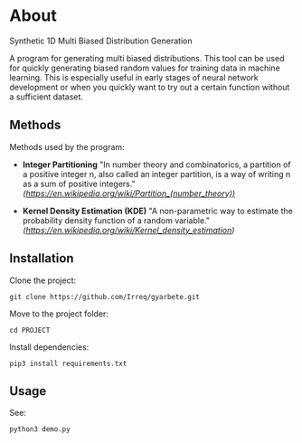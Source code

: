 # About

Synthetic 1D Multi Biased Distribution Generation

A program for generating multi biased distributions. This tool can be used for quickly generating biased random values for training data in machine learning. This is especially useful in early stages of neural network development or when you quickly want to try out a certain function without a sufficient dataset.

## Methods

Methods used by the program:

* **Integer Partitioning** "In number theory and combinatorics, a partition of a positive integer n, also called an integer partition, is a way of writing n as a sum of positive integers." *(https://en.wikipedia.org/wiki/Partition_(number_theory))*

* **Kernel Density Estimation (KDE)** "A non-parametric way to estimate the probability density function of a random variable." *(https://en.wikipedia.org/wiki/Kernel_density_estimation)*


## Installation

Clone the project:

```
git clone https://github.com/Irreq/gyarbete.git
```

Move to the project folder:

```
cd PROJECT
```

Install dependencies:

```
pip3 install requirements.txt
```

## Usage

See:

```
python3 demo.py
```
